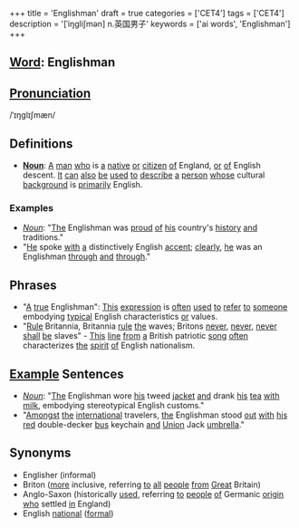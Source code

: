 +++
title = 'Englishman'
draft = true
categories = ['CET4']
tags = ['CET4']
description = '[ˈiŋgli∫mən] n.英国男子'
keywords = ['ai words', 'Englishman']
+++

## [Word](/post/word/): Englishman

## [Pronunciation](/post/pronunciation/)
/ˈɪŋɡlɪʃmæn/

## Definitions
- **[Noun](/post/noun/)**: [A](/post/a/) [man](/post/man/) [who](/post/who/) is [a](/post/a/) [native](/post/native/) [or](/post/or/) [citizen](/post/citizen/) [of](/post/of/) England, [or](/post/or/) [of](/post/of/) English descent. [It](/post/it/) [can](/post/can/) [also](/post/also/) [be](/post/be/) [used](/post/used/) [to](/post/to/) [describe](/post/describe/) [a](/post/a/) [person](/post/person/) [whose](/post/whose/) cultural [background](/post/background/) is [primarily](/post/primarily/) English.

### Examples
- *[Noun](/post/noun/)*: "[The](/post/the/) Englishman was [proud](/post/proud/) [of](/post/of/) [his](/post/his/) country's [history](/post/history/) [and](/post/and/) traditions."
- "[He](/post/he/) spoke [with](/post/with/) [a](/post/a/) distinctively English [accent](/post/accent/); [clearly](/post/clearly/), [he](/post/he/) was an Englishman [through](/post/through/) [and](/post/and/) [through](/post/through/)."

## Phrases
- "[A](/post/a/) [true](/post/true/) Englishman": [This](/post/this/) [expression](/post/expression/) is [often](/post/often/) [used](/post/used/) [to](/post/to/) [refer](/post/refer/) [to](/post/to/) [someone](/post/someone/) embodying [typical](/post/typical/) English characteristics [or](/post/or/) values.
- "[Rule](/post/rule/) Britannia, Britannia [rule](/post/rule/) [the](/post/the/) waves; Britons [never](/post/never/), [never](/post/never/), [never](/post/never/) [shall](/post/shall/) [be](/post/be/) slaves" - [This](/post/this/) [line](/post/line/) [from](/post/from/) [a](/post/a/) British patriotic [song](/post/song/) [often](/post/often/) characterizes [the](/post/the/) [spirit](/post/spirit/) [of](/post/of/) English nationalism.

## [Example](/post/example/) Sentences
- *[Noun](/post/noun/)*: "[The](/post/the/) Englishman wore [his](/post/his/) tweed [jacket](/post/jacket/) [and](/post/and/) drank [his](/post/his/) [tea](/post/tea/) [with](/post/with/) [milk](/post/milk/), embodying stereotypical English customs."
- "[Amongst](/post/amongst/) [the](/post/the/) [international](/post/international/) travelers, [the](/post/the/) Englishman stood [out](/post/out/) [with](/post/with/) [his](/post/his/) [red](/post/red/) double-decker [bus](/post/bus/) keychain [and](/post/and/) [Union](/post/union/) Jack [umbrella](/post/umbrella/)."

## Synonyms
- Englisher (informal)
- Briton ([more](/post/more/) inclusive, referring [to](/post/to/) [all](/post/all/) [people](/post/people/) [from](/post/from/) [Great](/post/great/) Britain)
- Anglo-Saxon (historically [used](/post/used/), referring [to](/post/to/) [people](/post/people/) [of](/post/of/) Germanic [origin](/post/origin/) [who](/post/who/) settled [in](/post/in/) England)
- English [national](/post/national/) ([formal](/post/formal/))
